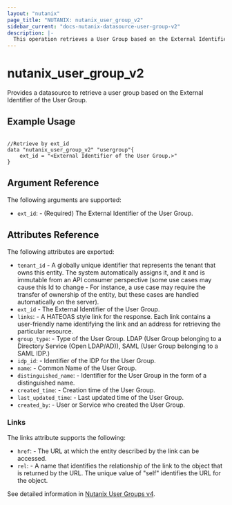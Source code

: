 ```yaml
---
layout: "nutanix"
page_title: "NUTANIX: nutanix_user_group_v2"
sidebar_current: "docs-nutanix-datasource-user-group-v2"
description: |-
  This operation retrieves a User Group based on the External Identifier of the User Group.
---
```


# nutanix_user_group_v2

Provides a datasource to retrieve a user group based on the External Identifier of the User Group.

## Example Usage

``` hcl

//Retrieve by ext_id
data "nutanix_user_group_v2" "usergroup"{
	ext_id = "<External Identifier of the User Group.>"
}

```




## Argument Reference

The following arguments are supported:

* `ext_id`: - (Required) The External Identifier of the User Group.

## Attributes Reference

The following attributes are exported:

* `tenant_id` - A globally unique identifier that represents the tenant that owns this entity. The system automatically assigns it, and it and is immutable from an API consumer perspective (some use cases may cause this Id to change - For instance, a use case may require the transfer of ownership of the entity, but these cases are handled automatically on the server).
* `ext_id` - The External Identifier of the User Group.
* `links`: - A HATEOAS style link for the response. Each link contains a user-friendly name identifying the link and an address for retrieving the particular resource.
* `group_type`: - Type of the User Group. LDAP (User Group belonging to a Directory Service (Open LDAP/AD)),  SAML (User Group belonging to a SAML IDP.)
* `idp_id`: - Identifier of the IDP for the User Group.
* `name`: - Common Name of the User Group.
* `distinguished_name`: - Identifier for the User Group in the form of a distinguished name.
* `created_time`: - Creation time of the User Group.
* `last_updated_time`: - Last updated time of the User Group.
* `created_by`: - User or Service who created the User Group.

### Links

The links attribute supports the following:

* `href`: - The URL at which the entity described by the link can be accessed.
* `rel`: - A name that identifies the relationship of the link to the object that is returned by the URL. The unique value of "self" identifies the URL for the object.


See detailed information in [Nutanix User Groups v4](https://developers.nutanix.com/api-reference?namespace=iam&version=v4.0.b1).